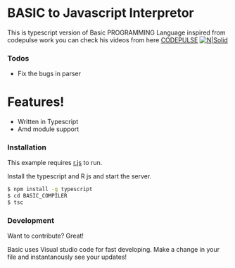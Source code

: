 # BASIC to Javascript Interpretor
This is typescript version of Basic PROGRAMMING Language inspired from codepulse work
you can check his videos from here [CODEPULSE](https://www.youtube.com/channel/UCUVahoidFA7F3Asfvamrm7w)
[![N|Solid](https://i.ytimg.com/vi/Eythq9848Fg/hqdefault.jpg?sqp=-oaymwEYCKgBEF5IVfKriqkDCwgBFQAAiEIYAXAB&rs=AOn4CLAsC6NspccZcoSv9PgBmtbIdf2ibA)](https://www.youtube.com/watch?v=RriZ4q4z9gU&list=PLZQftyCk7_SdoVexSmwy_tBgs7P0b97yD&index=2)

### Todos
 - Fix the bugs in parser

#  Features!
  - Written in Typescript
  - Amd module support

### Installation

This example requires [r.js](https://nodejs.org/)  to run.

Install the typescript and R js and start the server.

```sh
$ npm install -g typescript
$ cd BASIC_COMPILER
$ tsc
```




### Development
Want to contribute? Great!

Basic uses Visual studio code for fast developing.
Make a change in your file and instantanously see your updates!





